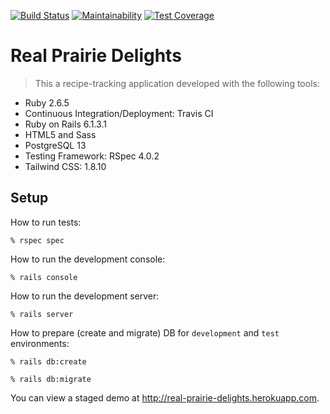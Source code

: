 [![Build Status](https://travis-ci.com/tflem/real-prairie-delights.svg?branch=master)](https://travis-ci.com/tflem/real-prairie-delights)
[![Maintainability](https://api.codeclimate.com/v1/badges/91a7615a167c2005dd4b/maintainability)](https://codeclimate.com/github/tflem/real-prairie-delights/maintainability)
[![Test Coverage](https://api.codeclimate.com/v1/badges/91a7615a167c2005dd4b/test_coverage)](https://codeclimate.com/github/tflem/real-prairie-delights/test_coverage)

# Real Prairie Delights

> This a recipe-tracking application developed with the following tools:

* Ruby 2.6.5
* Continuous Integration/Deployment: Travis CI
* Ruby on Rails 6.1.3.1
* HTML5 and Sass
* PostgreSQL 13
* Testing Framework: RSpec 4.0.2
* Tailwind CSS: 1.8.10

## Setup

How to run tests:

```
% rspec spec
```

How to run the development console:

```
% rails console
```

How to run the development server:

```
% rails server
```

How to prepare (create and migrate) DB for `development` and `test` environments:

```
% rails db:create

% rails db:migrate
```

You can view a staged demo at http://real-prairie-delights.herokuapp.com.